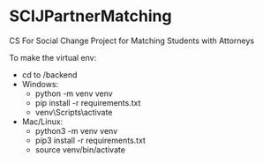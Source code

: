 # SCIJPartnerMatching
CS For Social Change Project for Matching Students with Attorneys

To make the virtual env: 
- cd to /backend
- Windows: 
    - python -m venv venv
    - pip install -r requirements.txt
    - venv\Scripts\activate
- Mac/Linux:
    - python3 -m venv venv
    - pip3 install -r requirements.txt
    - source venv/bin/activate
